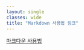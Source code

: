 ```yaml
---
layout: single
classes: wide
title: "Markdown 사용법 링크"
---
```


[마크다운 사용법](https://gist.github.com/ihoneymon/652be052a0727ad59601)
